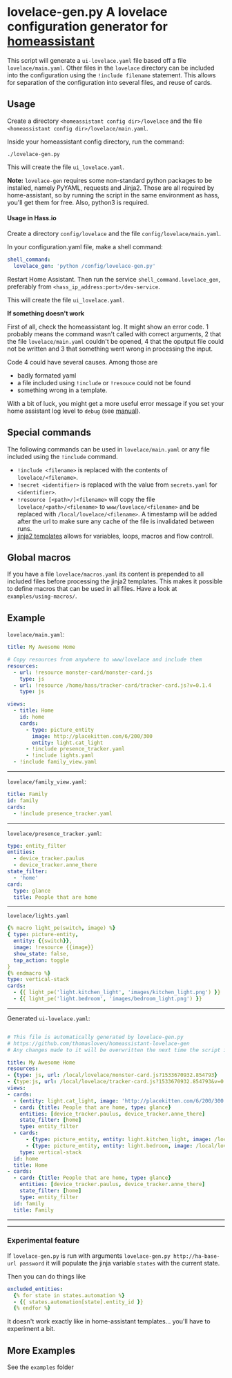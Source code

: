 # lovelace-gen.py A lovelace configuration generator for [homeassistant](https://www.home-assistant.io)

This script will generate a `ui-lovelace.yaml` file based off a file `lovelace/main.yaml`. Other files in the `lovelace` directory can be included into the configuration using the `!include filename` statement. This allows for separation of the configuration into several files, and reuse of cards.

## Usage

Create a directory `<homeassistant config dir>/lovelace` and the file `<homeassistant config dir>/lovelace/main.yaml`.

Inside your homeassistant config directory, run the command:

    ./lovelace-gen.py

This will create the file `ui_lovelace.yaml`.

**Note:** `lovelace-gen` requires some non-standard python packages to be installed, namely PyYAML, requests and Jinja2. Those are all required by home-assistant, so by running the script in the same environment as hass, you'll get them for free. Also, python3 is required.

#### Usage in Hass.io

Create a directory `config/lovelace` and the file `config/lovelace/main.yaml`.

In your configuration.yaml file, make a shell command:

```yaml
shell_command:
  lovelace_gen: 'python /config/lovelace-gen.py'
```

Restart Home Assistant. Then run the service `shell_command.lovelace_gen`, preferably from `<hass_ip_address:port>/dev-service`.

This will create the file `ui_lovelace.yaml`.

**If something doesn't work**

First of all, check the homeassistant log. It might show an error
code. 1 probably means the command wasn't called with correct
arguments, 2 that the file `lovelace/main.yaml` couldn't be opened, 4
that the oputput file could not be written and 3 that something went
wrong in processing the input.

Code 4 could have several causes. Among those are

- badly formated yaml
- a file included using `!include` or `!resouce` could not be found
- something wrong in a template.

With a bit of luck, you might get a more useful error message if you set your home assistant log level to `debug` (see [manual](https://www.home-assistant.io/components/logger/)).

## Special commands

The following commands can be used in `lovelace/main.yaml` or any file included using the `!include` command.

- `!include <filename>` is replaced with the contents of `lovelace/<filename>`.
- `!secret <identifier>` is replaced with the value from `secrets.yaml` for `<identifier>`.
- `!resource [<path>/]<filename>` will copy the file `lovelace/<path>/<filename>` to `www/lovelace/<filename>` and be replaced with `/local/lovelace/<filename>`. A timestamp will be added after the url to make sure any cache of the file is invalidated between runs.
- [jinja2 templates](http://jinja.pocoo.org/docs/2.10/templates/) allows for variables, loops, macros and flow controll.

## Global macros
If you have a file `lovelace/macros.yaml` its content is prepended to all included files before processing the jinja2 templates.
This makes it possible to define macros that can be used in all files. Have a look at `examples/using-macros/`.

## Example

`lovelace/main.yaml`:

```yaml
title: My Awesome Home

# Copy resources from anywhere to www/lovelace and include them
resources:
  - url: !resource monster-card/monster-card.js
    type: js
  - url: !resource /home/hass/tracker-card/tracker-card.js?v=0.1.4
    type: js

views:
  - title: Home
    id: home
    cards:
      - type: picture_entity
        image: http://placekitten.com/6/200/300
        entity: light.cat_light
      - !include presence_tracker.yaml
      - !include lights.yaml
  - !include family_view.yaml
```

---

`lovelace/family_view.yaml`:

```yaml
title: Family
id: family
cards:
  - !include presence_tracker.yaml
```

---

`lovelace/presence_tracker.yaml`:

```yaml
type: entity_filter
entities:
  - device_tracker.paulus
  - device_tracker.anne_there
state_filter:
  - 'home'
card:
  type: glance
  title: People that are home
```

---

`lovelace/lights.yaml`

```yaml
{% macro light_pe(switch, image) %}
{ type: picture-entity,
  entity: {{switch}},
  image: !resource {{image}}
  show_state: false,
  tap_action: toggle
}
{% endmacro %}
type: vertical-stack
cards:
  - {{ light_pe('light.kitchen_light', 'images/kitchen_light.png') }}
  - {{ light_pe('light.bedroom', 'images/bedroom_light.png') }}
```

---

Generated `ui-lovelace.yaml`:

```yaml

# This file is automatically generated by lovelace-gen.py
# https://github.com/thomasloven/homeassistant-lovelace-gen
# Any changes made to it will be overwritten the next time the script is run.

title: My Awesome Home
resources:
- {type: js, url: /local/lovelace/monster-card.js?1533670932.854793}
- {type:js, url: /local/lovelace/tracker-card.js?1533670932.854793&v=0.1.4}
views:
- cards:
  - {entity: light.cat_light, image: 'http://placekitten.com/6/200/300', type: picture_entity}
  - card: {title: People that are home, type: glance}
    entities: [device_tracker.paulus, device_tracker.anne_there]
    state_filter: [home]
    type: entity_filter
  - cards:
      - {type: picture_entity, entity: light.kitchen_light, image: /local/lovelace/kitchen_light.png, show_state: false, tap_action: toggle}
      - {type: picture_entity, entity: light.bedroom, image: /local/lovelace/bedroom_light.png, show_state: false, tap_action: toggle}
    type: vertical-stack
  id: home
  title: Home
- cards:
  - card: {title: People that are home, type: glance}
    entities: [device_tracker.paulus, device_tracker.anne_there]
    state_filter: [home]
    type: entity_filter
  id: family
  title: Family
```

---

---

### Experimental feature
If `lovelace-gen.py` is run with arguments `lovelace-gen.py http://ha-base-url
password` it will populate the jinja variable `states` with the current state.

Then you can do things like

```yaml
excluded_entities:
  {% for state in states.automation %}
  - {{ states.automation[state].entity_id }}
  {% endfor %}
```

It doesn't work exactly like in home-assistant templates... you'll have to experiment a bit.

## More Examples

See the `examples` folder
